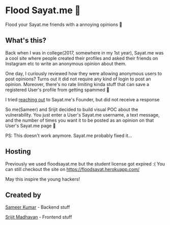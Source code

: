 # Flood Sayat.me 🌊
Flood your Sayat.me friends with a annoying opinions 🍿

## What's this?
Back when I was in college(2017, somewhere in my 1st year), Sayat.me was a cool site where people created their profiles and asked their friends on Instagram etc to write an anonymous opinion about them.

One day, I curiously reviewed how they were allowing anonymous users to post opinions? Turns out it did not require any kind of login to post an opinion. Moreover, there's no rate limiting kinda stuff that can save a registered User's profile from getting spammed 🧨

I tried [reaching out](https://i.ibb.co/tsYbWFr/Screenshot-2020-06-30-at-12-55-29-PM.png) to Sayat.me's Founder, but did not receive a response

So me(Sameer) and Srijit decided to build visual POC about the vulnerability. You just enter a User's Sayat.me username, a text message, and the number of times you want it to be posted as an opinion on that User's Sayat.me page 🌋

PS: This doesn't work anymore. Sayat.me probably fixed it...

## Hosting
Previously we used floodsayat.me but the student license got expired :(
You can still checkout the site on https://floodsayat.herokuapp.com/

May this inspire the young hackers!

## Created by 
[Sameer Kumar](https://sameerkumar.website) - Backend stuff

[Srijit Madhavan](https://srijitcoder.me) - Frontend stuff
